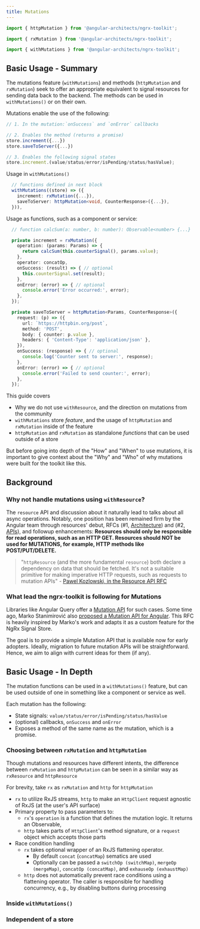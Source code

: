 ```yaml
---
title: Mutations
---
```


```typescript
import { httpMutation } from '@angular-architects/ngrx-toolkit';
```

```typescript
import { rxMutation } from '@angular-architects/ngrx-toolkit';
```

```typescript
import { withMutations } from '@angular-architects/ngrx-toolkit';
```

## Basic Usage - Summary

The mutations feature (`withMutations`) and methods (`httpMutation` and `rxMutation`) seek to offer an appropriate equivalent to signal resources for sending data back to the backend. The methods can be used in `withMutations()` or on their own.

Mutations enable the use of the following:

```ts
// 1. In the mutation:`onSuccess` and `onError` callbacks

// 2. Enables the method (returns a promise)
store.increment({...})
store.saveToServer({...})

// 3. Enables the following signal states
store.increment.(value/status/error/isPending/status/hasValue);
```

Usage in `withMutations()`

```ts
  // functions defined in next block
  withMutations((store) => ({
    increment: rxMutation({...}),
    saveToServer: httpMutation<void, CounterResponse>({...}),
  })),
```

Usage as functions, such as a component or service:

```ts
  // function calcSum(a: number, b: number): Observable<number> {...}

  private increment = rxMutation({
    operation: (params: Params) => {
      return calcSum(this.counterSignal(), params.value);
    },
    operator: concatOp,
    onSuccess: (result) => { // optional
      this.counterSignal.set(result);
    },
    onError: (error) => { // optional
      console.error('Error occurred:', error);
    },
  });

  private saveToServer = httpMutation<Params, CounterResponse>({
    request: (p) => ({
      url: `https://httpbin.org/post`,
      method: 'POST',
      body: { counter: p.value },
      headers: { 'Content-Type': 'application/json' },
    }),
    onSuccess: (response) => { // optional
      console.log('Counter sent to server:', response);
    },
    onError: (error) => { // optional
      console.error('Failed to send counter:', error);
    },
  });
```

This guide covers

- Why we do not use `withResource`, and the direction on mutations from the community
- `withMutations` store _feature_, and the usage of `httpMutation` and `rxMutation` inside of the feature
- `httpMutation` and `rxMutation` as standalone _functions_ that can be used outside of a store

But before going into depth of the "How" and "When" to use mutations, it is important to give context about
the "Why" and "Who" of why mutations were built for the toolkit like this.

## Background

### Why not handle mutations using `withResource`?

The `resource` API and discussion about it naturally lead to talks about all async operations.
Notably, one position has been remained firm by the Angular team through resources' debut, RFCs (#1, [Architecture](https://github.com/angular/angular/discussions/60120)) and (#2, [APIs](https://github.com/angular/angular/discussions/60121)), and followup
enhancements: **Resources should only be responsible for read operations, such as an HTTP GET. Resources should NOT be used for MUTATIONS,
for example, HTTP methods like POST/PUT/DELETE.**

> "`httpResource` (and the more fundamental `resource`) both declare a dependency on data that should be fetched. It's not a suitable primitive for making imperative HTTP requests, such as requests to mutation APIs" - [Pawel Kozlowski, in the Resource API RFC](https://github.com/angular/angular/discussions/60121)

### What lead the ngrx-toolkit is following for Mutations

Libraries like Angular Query offer a [Mutation API](https://tanstack.com/query/latest/docs/framework/angular/guides/mutations) for such cases. Some time ago, Marko Stanimirović also [proposed a Mutation API for Angular](https://github.com/markostanimirovic/rx-resource-proto). This RFC is heavily inspired by Marko's work and adapts it as a custom feature for the NgRx Signal Store.

The goal is to provide a simple Mutation API that is available now for early adopters. Ideally, migration to future mutation APIs will be straightforward. Hence, we aim to align with current ideas for them (if any).

## Basic Usage - In Depth

The mutation functions can be used in a `withMutations()` feature, but can be used outside of one in something like a component or service as well.

Each mutation has the following:

- State signals: `value/status/error/isPending/status/hasValue`
- (optional) callbacks, `onSuccess` and `onError`
- Exposes a method of the same name as the mutation, which is a promise.

### Choosing between `rxMutation` and `httpMutation`

Though mutations and resources have different intents, the difference between `rxMutation` and `httpMutation` can be seen in a
similar way as `rxResource` and `httpResource`

For brevity, take `rx` as `rxMutation` and `http` for `httpMutation`

- `rx` to utilize RxJS streams, `http` to make an `HttpClient` request agnostic of RxJS (at the user's API surface)
- Primary property to pass parameters to:
  - `rx`'s `operation` is a function that defines the mutation logic. It returns an Observable,
  - `http` takes parts of `HttpClient`'s method signature, or a `request` object which accepts those parts
- Race condition handling
  - `rx` takes optional wrapper of an RxJS flattening operator.
    - By default `concat` (`concatMap`) sematics are used
    - Optionally can be passed a `switchOp (switchMap)`, `mergeOp (mergeMap)`, `concatOp (concatMap)`, and `exhauseOp (exhaustMap)`
  - `http` does not automatically prevent race conditions using a flattening operator. The caller is responsible for handling concurrency, e.g., by disabling buttons during processing

### Inside `withMutations()`

### Independent of a store
